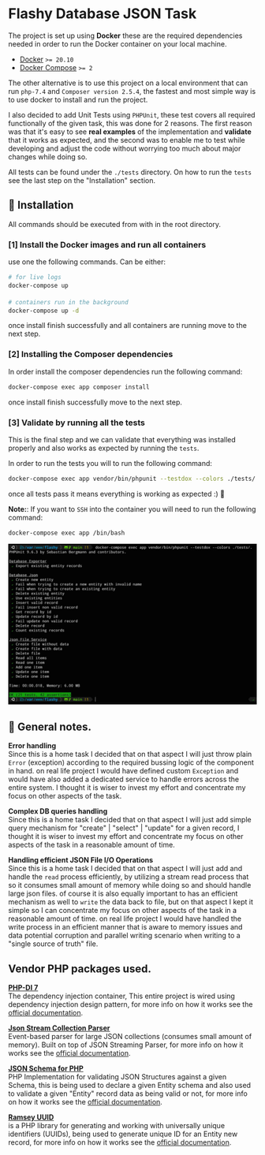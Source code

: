 # Flashy Database JSON Task

 The project is set up using **Docker** these are the required dependencies needed in order to run the Docker container on your local machine.  
* [Docker](https://docs.docker.com/install/)  `>= 20.10`
* [Docker Compose](https://docs.docker.com/compose/install/) `>= 2`

The other alternative is to use this project on a local environment that can run `php-7.4` and `Composer version 2.5.4`, the fastest and most simple way is to use docker to install and run the project.

I also decided to add  Unit Tests using `PHPUnit`, these test covers all required functionally of the given task, this was done for 2 reasons. The first reason was that it's easy to see **real examples** of the implementation and **validate** that it works as expected, and the second was to enable me to test while developing and adjust the code without worrying too much about major changes while doing so. 

All tests can be found under the `./tests` directory. On how to run the `tests` see the last step on the "Installation" section.   

## :wrench: Installation

All commands should be executed from with in the root directory.

### **[1] Install the Docker images and run all containers**   
use one the following commands. Can be either:   
```bash
# for live logs
docker-compose up

# containers run in the background
docker-compose up -d
```
once install finish successfully and all containers are running move to the next step.

### **[2] Installing the Composer dependencies**   
In order install the composer dependencies run the following command:

```bash
docker-compose exec app composer install
```
once install finish successfully move to the next step.   

### **[3] Validate by running all the tests**   
This is the final step and we can validate that everything was installed properly and also works as expected by running the `tests`.   

In order to run the tests you will to run the following command:   

```bash
docker-compose exec app vendor/bin/phpunit --testdox --colors ./tests/.
```
once all tests pass it means everything is working as expected :) :rocket:

**Note:**: If you want to `SSH` into the container you will need to run the following command:
```bash
docker-compose exec app /bin/bash
```

![alt text](./tests/images/output.JPG "tests")


## :loudspeaker: General notes.

**Error handling**   
Since this is a home task I decided that on that aspect I will just throw plain `Error` (exception) according to the required bussing logic of the component in hand. on real life project I would have defined custom `Exception` and would have also added a dedicated service to handle errors across the entire system. I thought it is wiser to invest my effort and concentrate my focus on other aspects of the task.  

**Complex DB queries handling**   
Since this is a home task I decided that on that aspect I will just add simple query mechanism for "create" | "select" | "update" for a given record, I thought it is wiser to invest my effort and concentrate my focus on other aspects of the task in a reasonable amount of time.   

**Handling efficient JSON File I/O Operations**   
Since this is a home task I decided that on that aspect I will just add and handle the `read` process efficiently, by utilizing a stream
read process that so it consumes small amount of memory while doing so and should handle large json files. of course it is also equally important to has an efficient mechanism as well to `write` the data back to file, but on that aspect I kept it simple so I can concentrate my focus on other aspects of the task in a reasonable amount of time. on real life project I would have handled the write process in an efficient manner that is aware to memory issues and data potential corruption and parallel writing scenario when writing to a "single source of truth" file.


## Vendor PHP packages used.   

**[PHP-DI 7](https://php-di.org/)**   
The dependency injection container, This entire project is wired using dependency injection design pattern, for more info on how it works see the [official documentation](https://php-di.org/doc/).

**[Json Stream Collection Parser](https://github.com/MAXakaWIZARD/JsonCollectionParser)**   
Event-based parser for large JSON collections (consumes small amount of memory). Built on top of JSON Streaming Parser, for more info on how it works see the [official documentation](http://json-schema.org/).

**[JSON Schema for PHP](https://github.com/justinrainbow/json-schema)**   
PHP Implementation for validating JSON Structures against a given Schema, this is being used to declare a given Entity schema and also used to validate a given "Entity" record data as being valid or not, for more info on how it works see the [official documentation](https://github.com/MAXakaWIZARD/JsonCollectionParser#readme).

**[Ramsey UUID](https://github.com/justinrainbow/json-schema)**   
is a PHP library for generating and working with universally unique identifiers (UUIDs), being used to generate unique ID for an Entity new record, for more info on how it works see the [official documentation](https://uuid.ramsey.dev/).

